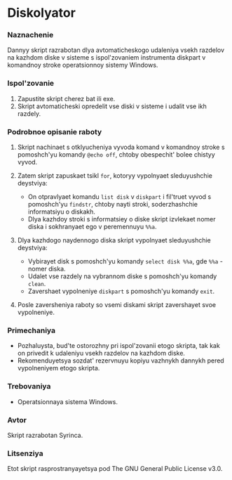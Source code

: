 # Diskolyator
### Naznachenie
Dannyy skript razrabotan dlya avtomaticheskogo udaleniya vsekh razdelov na kazhdom diske v sisteme s ispol'zovaniem instrumenta diskpart v komandnoy stroke operatsionnoy sistemy Windows.

### Ispol'zovanie
1. Zapustite skript cherez bat ili exe.
2. Skript avtomaticheski opredelit vse diski v sisteme i udalit vse ikh razdely.

### Podrobnoe opisanie raboty
1. Skript nachinaet s otklyucheniya vyvoda komand v komandnoy stroke s pomoshch'yu komandy `@echo off`, chtoby obespechit' bolee chistyy vyvod.

2. Zatem skript zapuskaet tsikl `for`, kotoryy vypolnyaet sleduyushchie deystviya:
   - On otpravlyaet komandu `list disk` v `diskpart` i fil'truet vyvod s pomoshch'yu `findstr`, chtoby nayti stroki, soderzhashchie informatsiyu o diskakh.
   - Dlya kazhdoy stroki s informatsiey o diske skript izvlekaet nomer diska i sokhranyaet ego v peremennuyu `%%a`.

3. Dlya kazhdogo naydennogo diska skript vypolnyaet sleduyushchie deystviya:
   - Vybirayet disk s pomoshch'yu komandy `select disk %%a`, gde `%%a` - nomer diska.
   - Udalet vse razdely na vybrannom diske s pomoshch'yu komandy `clean`.
   - Zavershaet vypolneniye `diskpart` s pomoshch'yu komandy `exit`.

4. Posle zaversheniya raboty so vsemi diskami skript zavershayet svoe vypolneniye.

### Primechaniya
- Pozhaluysta, bud'te ostorozhny pri ispol'zovanii etogo skripta, tak kak on privedit k udaleniyu vsekh razdelov na kazhdom diske.
- Rekomenduyetsya sozdat' rezervnuyu kopiyu vazhnykh dannykh pered vypolneniyem etogo skripta.

### Trebovaniya
- Operatsionnaya sistema Windows.

### Avtor
Skript razrabotan Syrinca.

### Litsenziya
Etot skript rasprostranyayetsya pod The GNU General Public License v3.0.

